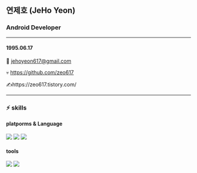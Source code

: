 ## 연제호 (JeHo Yeon)

### Android Developer
***

#### 1995.06.17
:love_letter: jehoyeon617@gmail.com

:skull: https://github.com/zeo617

✍️https://zeo617.tistory.com/
***


### ⚡ skills


#### platporms & Language

<img src="https://img.shields.io/badge/Android-3DDC84?style=flat-square&logo=Android&logoColor=white"/> <img src="https://img.shields.io/badge/Kotlin-0095D5?style=flat-square&logo=Kotlin&logoColor=white"/> <img src="https://img.shields.io/badge/Java-007396?style=flat-square&logo=Java&logoColor=white"/>


#### tools
<img src="https://img.shields.io/badge/Firebase-FFCA28?style=flat-square&logo=Firebase&logoColor=black"/> <img src="https://img.shields.io/badge/Git-F05032?style=flat-square&logo=Git&logoColor=white"/>



<!--
**zeo617/zeo617** is a ✨ _special_ ✨ repository because its `README.md` (this file) appears on your GitHub profile.

Here are some ideas to get you started:

- 🔭 I’m currently working on ...
- 🌱 I’m currently learning ...
- 👯 I’m looking to collaborate on ...
- 🤔 I’m looking for help with ...
- 💬 Ask me about ...
- 📫 How to reach me: ...
- 😄 Pronouns: ...
- ⚡ Fun fact: ...
-->
